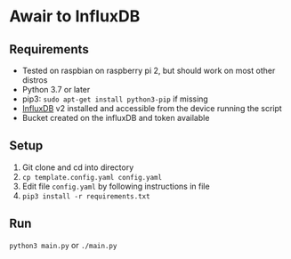 # Awair to InfluxDB

## Requirements

- Tested on raspbian on raspberry pi 2, but should work on most other distros
- Python 3.7 or later
- pip3: `sudo apt-get install python3-pip` if missing
- [InfluxDB](https://en.wikipedia.org/wiki/InfluxDB) v2 installed and accessible from the device running the script
- Bucket created on the influxDB and token available

## Setup

1. Git clone and cd into directory
2. `cp template.config.yaml config.yaml`
3. Edit file `config.yaml` by following instructions in file
4. `pip3 install -r requirements.txt`

## Run

`python3 main.py` or `./main.py`

